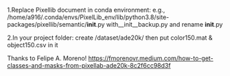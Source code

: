1.Replace Pixellib document in conda environment:
e.g., /home/a916/.conda/envs/PixelLib_env/lib/python3.8/site-packages/pixellib/semantic/__init__.py
with__init__backup.py and rename __init__.py

2.In your project folder:
create /dataset/ade20k/
then put color150.mat & object150.csv in it

Thanks to Felipe A. Moreno!
https://fmorenovr.medium.com/how-to-get-classes-and-masks-from-pixellab-ade20k-8c2f6cc98d3f
